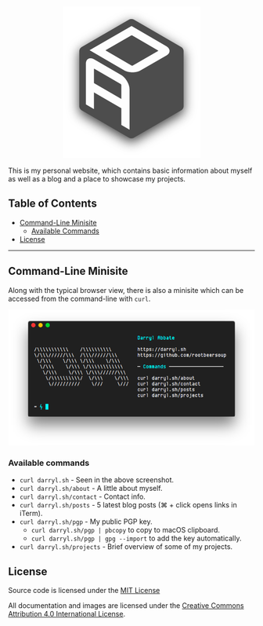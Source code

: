 <p align="center" >
  <img src="logo.png">
</p>

This is my personal website, which contains basic information about myself as well as a blog and a place to showcase my projects. 

## Table of Contents
* [Command-Line Minisite](#command-line-minisite)
  * [Available Commands](#available-commands)
* [License](#license)

---

## Command-Line Minisite
Along with the typical browser view, there is also a minisite which can be accessed from the command-line with `curl`.

<p align="center" >
  <img src="plaintext.png">
</p>

### Available commands
* `curl darryl.sh` - Seen in the above screenshot.
* `curl darryl.sh/about` - A little about myself.
* `curl darryl.sh/contact` - Contact info.
* `curl darryl.sh/posts` - 5 latest blog posts (⌘ + click opens links in iTerm).
* `curl darryl.sh/pgp` - My public PGP key.
  * `curl darryl.sh/pgp | pbcopy` to copy to macOS clipboard.
  * `curl darryl.sh/pgp | gpg --import` to add the key automatically.
* `curl darryl.sh/projects` - Brief overview of some of my projects.

## License

Source code is licensed under the [MIT License](https://github.com/rootbeersoup/darryl.sh/blob/master/LICENSE)

All documentation and images are licensed under the [Creative Commons Attribution 4.0 International License](https://creativecommons.org/licenses/by/4.0/).
